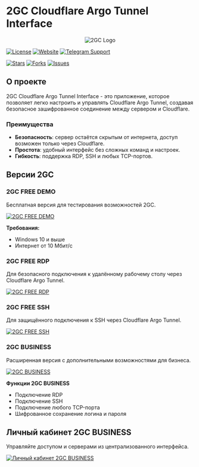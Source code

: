 # 2GC Cloudflare Argo Tunnel Interface
<div id="header" align="center">
    <img src="https://pub-a89b5697d4074daeb851dc6c011ed225.r2.dev/2gc_logo.ico" alt="2GC Logo">
</div>

[![License](https://img.shields.io/github/license/mlanies/2GC?style=for-the-badge)](https://github.com/mlanies/2GC/blob/main/LICENSE)
[![Website](https://img.shields.io/badge/Website-000000?style=for-the-badge&logoColor=white)](https://2gc.ru)
[![Telegram Support](https://img.shields.io/badge/Telegram%20Support-2CA5E0?style=for-the-badge&logo=telegram&logoColor=white)](https://t.me/suppport2gc_bot)


[![Stars](https://img.shields.io/github/stars/twogc/2GC-Cloudflare-Argo-Tunnel-Interface?style=for-the-badge)](https://github.com/twogc/2GC-Cloudflare-Argo-Tunnel-Interface/stargazers)
[![Forks](https://img.shields.io/github/forks/twogc/2GC-Cloudflare-Argo-Tunnel-Interface?style=for-the-badge)](https://github.com/twogc/2GC-Cloudflare-Argo-Tunnel-Interface/network)
[![Issues](https://img.shields.io/github/issues/twogc/2GC-Cloudflare-Argo-Tunnel-Interface?style=for-the-badge)](https://github.com/twogc/2GC-Cloudflare-Argo-Tunnel-Interface/issues)

## О проекте

2GC Cloudflare Argo Tunnel Interface - это приложение, которое позволяет легко настроить и управлять Cloudflare Argo Tunnel, создавая безопасное зашифрованное соединение между сервером и Cloudflare.

### Преимущества

* **Безопасность**: сервер остаётся скрытым от интернета, доступ возможен только через Cloudflare.
* **Простота**: удобный интерфейс без сложных команд и настроек.
* **Гибкость**: поддержка RDP, SSH и любых TCP-портов.

## Версии 2GC

### 2GC FREE DEMO

Бесплатная версия для тестирования возможностей 2GC.

[![2GC FREE DEMO](https://github.com/mlanies/2GC-app-ras/blob/main/2gc-free.gif)](https://2gc.ru/download)

**Требования:**

* Windows 10 и выше
* Интернет от 10 Мбит/с

### 2GC FREE RDP

Для безопасного подключения к удалённому рабочему столу через Cloudflare Argo Tunnel.

[![2GC FREE RDP](https://2gc.ru/download)](https://2gc.ru/download)

### 2GC FREE SSH

Для защищённого подключения к SSH через Cloudflare Argo Tunnel.

[![2GC FREE SSH](https://2gc.ru/download)](https://2gc.ru/download)

### 2GC BUSINESS

Расширенная версия с дополнительными возможностями для бизнеса.

[![2GC BUSINESS](https://pub-a89b5697d4074daeb851dc6c011ed225.r2.dev/2gc_app_list.svg)](https://2gc.ru/download)

**Функции 2GC BUSINESS**

* Подключение RDP
* Подключение SSH
* Подключение любого TCP-порта
* Шифрованное сохранение логина и пароля

## Личный кабинет 2GC BUSINESS

Управляйте доступом и серверами из централизованного интерфейса.

[![Личный кабинет 2GC BUSINESS](https://pub-a89b5697d4074daeb851dc6c011ed225.r2.dev/lk_2gc.png)](https://2gc.ru/download)

